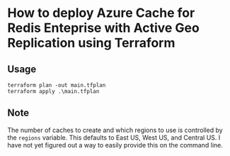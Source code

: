 # How to deploy Azure Cache for Redis Enteprise with Active Geo Replication using Terraform

## Usage
```
terraform plan -out main.tfplan
terraform apply .\main.tfplan
```

## Note
The number of caches to create and which regions to use is controlled by the `regions` variable. This defaults to East US, West US, and Central US. I have not yet figured out a way to easily provide this on the command line.
